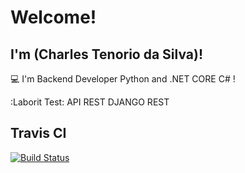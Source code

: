 # Welcome!

 

## I'm (Charles Tenorio da Silva)!

 

:computer: I'm Backend Developer Python and .NET CORE C# !

:Laborit Test: API REST DJANGO REST



 

## Travis CI
[![Build Status](https://www.travis-ci.com/CharlesTenorio/testlaborit.svg?branch=master)](https://www.travis-ci.com/CharlesTenorio/testlaborit)

